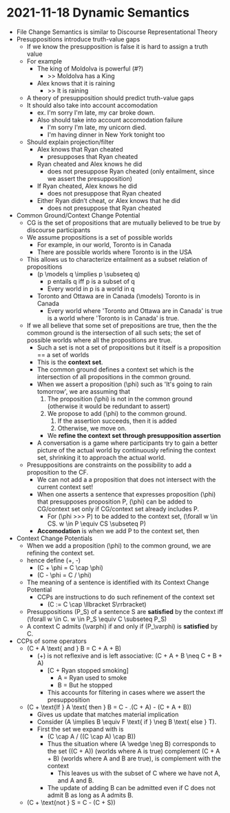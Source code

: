 # 2021-11-18 Dynamic Semantics
* File Change Semantics is similar to Discourse Representational Theory
* Presuppositions introduce truth-value gaps
  * If we know the presupposition is false it is hard to assign a truth value 
  * For example
    * The king of Moldolva is powerful (#?)
      * \>\> Moldolva has a King
    * Alex knows that it is raining
      * \>\> It is raining
  * A theory of presupposition should predict truth-value gaps
  * It should also take into account accomodation
    * ex. I'm sorry I'm late, my car broke down.
    * Also should take into account accomodation failure
      * I'm sorry I'm late, my unicorn died.
      * I'm having dinner in New York tonight too
  * Should explain projection/filter
    * Alex knows that Ryan cheated
      * presupposes that Ryan cheated
    * Ryan cheated and Alex knows he did
      * does not presuppose Ryan cheated (only entailment, since we assert the presupposition)
    * If Ryan cheated, Alex knows he did
      * does not presuppose that Ryan cheated
    * Either Ryan didn’t cheat, or Alex knows that he did
      * does not presuppose that Ryan cheated
* Common Ground/Context Change Potential
  * CG is the set of propositions that are mutually believed to be true by discourse participants
  * We assume propositions is a set of possible worlds
    * For example, in our world, Toronto is in Canada
    * There are possible worlds where Toronto is in the USA
  * This allows us to characterize entailment as a subset relation of propositions
    * \(p \models q \implies p \subseteq q\)
      * p entails q iff p is a subset of q
      * Every world in p is a world in q
    * Toronto and Ottawa are in Canada \(\models\) Toronto is in Canada
      * Every world where 'Toronto and Ottawa are in Canada' is true is a world where 'Toronto is in Canada' is true.
  * If we all believe that some set of prepositions are true, then the the common ground is the intersection of all such sets; the set of possible worlds where all the propositions are true.
    * Such a set is not a set of propositions but it itself is a proposition == a set of worlds
    * This is the **context set**.
    * The common ground defines a context set which is the intersection of all propositions in the common ground.
    * When we assert a proposition \(\phi\) such as 'It's going to rain tomorrow', we are assuming that
        1. The proposition \(\phi\) is not in the common ground (otherwise it would be redundant to assert)
        2. We propose to add \(\phi\) to the common ground.
           1. If the assertion succeeds, then it is added
           2. Otherwise, we move on.
        * We **refine the context set through presupposition assertion** 
    * A conversation is a game where participants try to gain a better picture of the actual world by continuously refining the context set, shrinking it to approach the actual world.
  * Presuppositions are constraints on the possibility to add a proposition to the CF. 
    * We can not add a a proposition that does not intersect with the current context set!
    * When one asserts a sentence that expresses proposition \(\phi\) that presupposes proposition P, \(\phi\) can be added to CG/context set only if CG/context set already includes P.
      * For \(\phi >>> P\) to be added to the context set, \(\forall w \in CS. w \in P \equiv CS \subseteq P\)
    * **Accomodation** is when we add P to the context set, then 
* Context Change Potentials
  * When we add a proposition \(\phi\) to the common ground, we are refining the context set.
  * hence define \(+, -\)
    * \(C + \phi = C \cap \phi\)
    * \(C - \phi = C / \phi\)
  * The meaning of a sentence is identified with its Context Change Potential
    * CCPs are instructions to do such refinement of the context set
      * \(C := C \cap \llbracket S\rrbracket\)
  * Presuppositions \(P_S\) of a sentence S are **satisfied** by the context iff \(\forall w \in C. w \in P_S \equiv C \subseteq P_S\)
  * A context C admits \(\varphi\) if and only if \(P_\varphi\) is **satisfied** by C.
* CCPs of some operators
  * \(C + A \text{ and } B = C + A + B\)
    * \(+\) is not reflexive and is left associative: \(C + A + B \neq C + B + A\)
      * [C + Ryan stopped smoking] 
        * A = Ryan used to smoke
        * B = But he stopped
      * This accounts for filtering in cases where we assert the presupposition
  * \(C + \text{If } A \text{ then } B = C - .(C + A) - (C + A + B)\)
    * Gives us update that matches material implication
    * Consider \(A \implies B \equiv F \text{ if } \neg B \text{ else } T\).
    * First the set we expand with is
      * \(C \cap A / ((C \cap A) \cap B)\)
      * Thus the situation where \(A \wedge \neg B\) corresponds to the set \((C + A)\) (worlds where A is true) complement \(C + A + B\) (worlds where A and B are true), is complement with the context 
        * This leaves us with the subset of C where we have not A, and A and B.
      * The update of adding B can be admitted even if C does not admit B as long as A admits B.
  * \(C + \text{not } S = C - (C + S)\)